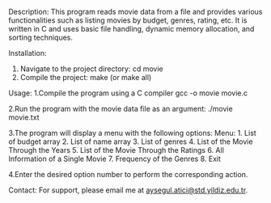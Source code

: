 Description:
This program reads movie data from a file and provides various functionalities 
such as listing movies by budget, genres, rating, etc. It is written in C and 
uses basic file handling, dynamic memory allocation, and sorting techniques.



Installation:
1. Navigate to the project directory:
   cd movie
2. Compile the project:
   make (or make all)

Usage:
1.Compile the program using a C compiler
    gcc -o movie movie.c

2.Run the program with the movie data file as an argument:
    ./movie movie.txt

3.The program will display a menu with the following options:
    Menu:
    1. List of budget array
    2. List of name array
    3. List of genres
    4. List of the Movie Through the Years
    5. List of the Movie Through the Ratings
    6. All Information of a Single Movie
    7. Frequency of the Genres
    8. Exit

4.Enter the desired option number to perform the corresponding action.


Contact:
For support, please email me at aysegul.atici@std.yildiz.edu.tr.


